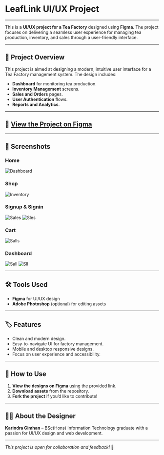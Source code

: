 # LeafLink UI/UX Project

---

This is a **UI/UX project for a Tea Factory** designed using **Figma**. The project focuses on delivering a seamless user experience for managing tea production, inventory, and sales through a user-friendly interface.

---

## 📌 Project Overview  
This project is aimed at designing a modern, intuitive user interface for a Tea Factory management system. The design includes:

- **Dashboard** for monitoring tea production.  
- **Inventory Management** screens.  
- **Sales and Orders** pages.  
- **User Authentication** flows.  
- **Reports and Analytics**.

---

## 🔗 [View the Project on Figma](https://figma.com/community/link-to-your-project)  

---

## 📸 Screenshots  

### Home  
![Dashboard](https://github.com/karindragimhan49/UI-UX--Figma/blob/9de6aad4988a5dc25e3b72b2dbb7155eeae4c819/Frame%205.png)  

### Shop 
![Inventory](https://github.com/karindragimhan49/UI-UX--Figma/blob/93c031a3cc13a3ccf6a2d0b43f811dffb038e03e/MacBook%20Pro%2014_%20-%208%20(1).png)  

### Signup & Signin  
![Sales](https://github.com/karindragimhan49/UI-UX--Figma/blob/93c031a3cc13a3ccf6a2d0b43f811dffb038e03e/MacBook%20Pro%2014_%20-%203%20(1).png) 
![Sles](https://github.com/karindragimhan49/UI-UX--Figma/blob/93c031a3cc13a3ccf6a2d0b43f811dffb038e03e/MacBook%20Pro%2014_%20-%202.png)

### Cart
![Salls](https://github.com/karindragimhan49/UI-UX--Figma/blob/93c031a3cc13a3ccf6a2d0b43f811dffb038e03e/MacBook%20Pro%2014_%20-%209.png)

### Dashboard
![Sall](https://github.com/karindragimhan49/UI-UX--Figma/blob/09685e6e627b264a088b10a5be1604f79aad75f1/MacBook%20Pro%2014_%20-%206.png)
![Sll](https://github.com/karindragimhan49/UI-UX--Figma/blob/09685e6e627b264a088b10a5be1604f79aad75f1/MacBook%20Pro%2014_%20-%205.png)


---

## 🛠️ Tools Used  
- **Figma** for UI/UX design  
- **Adobe Photoshop** (optional) for editing assets  

---

## 🏷️ Features  
- Clean and modern design.  
- Easy-to-navigate UI for factory management.  
- Mobile and desktop responsive designs.  
- Focus on user experience and accessibility.

---

## 📄 How to Use  
1. **View the designs on Figma** using the provided link.  
2. **Download assets** from the repository.  
3. **Fork the project** if you’d like to contribute!  

---

## 🧑‍💻 About the Designer  
**Karindra Gimhan** – BSc(Hons) Information Technology graduate with a passion for UI/UX design and web development.



---  
*This project is open for collaboration and feedback!* 🚀

